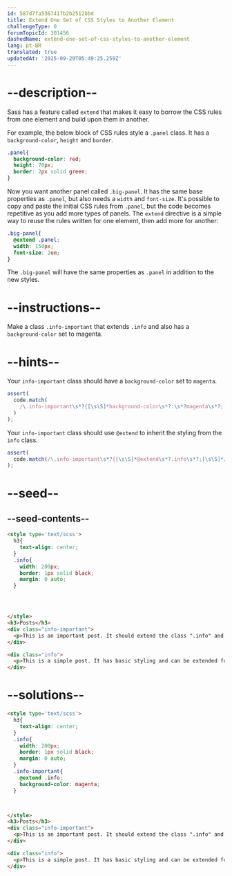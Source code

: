 ```yaml
---
id: 587d7fa5367417b2b2512bbd
title: Extend One Set of CSS Styles to Another Element
challengeType: 0
forumTopicId: 301456
dashedName: extend-one-set-of-css-styles-to-another-element
lang: pt-BR
translated: true
updatedAt: '2025-09-29T05:49:25.259Z'
---
```


# --description--

Sass has a feature called `extend` that makes it easy to borrow the CSS rules from one element and build upon them in another.

For example, the below block of CSS rules style a `.panel` class. It has a `background-color`, `height` and `border`.

```scss
.panel{
  background-color: red;
  height: 70px;
  border: 2px solid green;
}
```

Now you want another panel called `.big-panel`. It has the same base properties as `.panel`, but also needs a `width` and `font-size`. It's possible to copy and paste the initial CSS rules from `.panel`, but the code becomes repetitive as you add more types of panels. The `extend` directive is a simple way to reuse the rules written for one element, then add more for another:

```scss
.big-panel{
  @extend .panel;
  width: 150px;
  font-size: 2em;
}
```

The `.big-panel` will have the same properties as `.panel` in addition to the new styles.

# --instructions--

Make a class `.info-important` that extends `.info` and also has a `background-color` set to magenta.

# --hints--

Your `info-important` class should have a `background-color` set to `magenta`.

```js
assert(
  code.match(
    /\.info-important\s*?{[\s\S]*background-color\s*?:\s*?magenta\s*?;[\s\S]*}/gi
  )
);
```

Your `info-important` class should use `@extend` to inherit the styling from the `info` class.

```js
assert(
  code.match(/\.info-important\s*?{[\s\S]*@extend\s*?.info\s*?;[\s\S]*/gi)
);
```

# --seed--

## --seed-contents--

```html
<style type='text/scss'>
  h3{
    text-align: center;
  }
  .info{
    width: 200px;
    border: 1px solid black;
    margin: 0 auto;
  }




</style>
<h3>Posts</h3>
<div class="info-important">
  <p>This is an important post. It should extend the class ".info" and have its own CSS styles.</p>
</div>

<div class="info">
  <p>This is a simple post. It has basic styling and can be extended for other uses.</p>
</div>
```

# --solutions--

```html
<style type='text/scss'>
  h3{
    text-align: center;
  }
  .info{
    width: 200px;
    border: 1px solid black;
    margin: 0 auto;
  }
  .info-important{
    @extend .info;
    background-color: magenta;
  }



</style>
<h3>Posts</h3>
<div class="info-important">
  <p>This is an important post. It should extend the class ".info" and have its own CSS styles.</p>
</div>

<div class="info">
  <p>This is a simple post. It has basic styling and can be extended for other uses.</p>
</div>
```
